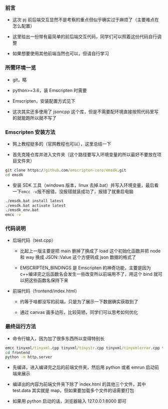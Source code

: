 ### 前言

- 这次 pj 前后端交互显然不是考察的重点但似乎确实过于麻烦了（主要难点在怎么配置）

- 这里给出一份带有最简单的前后端交互代码，同学们可以照着这份代码自行调整

- 如果想要使用其他前端当然也可以，但请自行学习

### 所需环境一览

- git，略

- python>=3.6，装 Emscripten 时需要

- Emscripten，安装配置方式见下

- 这次其实还多使用了 jsoncpp 这个库，但是不需要配环境直接按照代码里写的就能跑所以就不写了

### Emscripten 安装方法

- 网上教程挺多的（官网教程也可以），这里总结一下

- 首先克隆仓库并进入文件夹（这个路径要写入环境变量的所以最好不要放在项目文件夹）

```cmd
git clone https://github.com/emscripten-core/emsdk.git
cd emsdk
```

- 安装 SDK 工具（windows 版本，linux 去掉.bat）并写入环境变量，最后看一下`emcc -v`报不报错，没报错就装成功了，报错了就重启电脑

```cmd
./emsdk.bat install latest
./emsdk.bat activate latest
./emsdk_env.bat
emcc -v
```

### 代码说明

- 后端代码（test.cpp）

  - 比起上一版主要是把 main 删掉了换成了 load 这个初始化函数并把 node 和 way 换成 JSON::Value 这个方便转成 json 数据的格式了

  - EMSCRIPTEN_BINDINGS 是 Emscripten 的神奇功能，主要是因为 c++编译完之后函数名会发生一些改变所以前端用不了，用这个 bind 就可以把这些函数名保持下来

- 前端代码（frontend/index.html）

  - 约等于啥都没写的前端，只是为了展示一下数据确实获取到了

  - 通过 canvas 画多边形，比较简陋，同学们可以思考如何优化

### 最终运行方法

- 命令行输入，因为加了很多东西所以变得特别长

```cmd
emcc tinyxml/tinyxml.cpp tinyxml/tinystr.cpp tinyxml/tinyxmlerror.cpp tinyxml/tinyxmlparser.cpp json/json_reader.cpp json/json_value.cpp json/json_writer.cpp test.cpp -o frontend/test.js -lembind --preload-file map
cd frontend
python -m http.server
```

- 先编译，进入编译完之后的前端文件夹，然后用 python 或者 emrun 启动前端来展示

- 编译出的内容为前端文件夹下除了 index.html 的其他三个文件，其中 test.data 其实就是 map，但如果要加载多个文件的话需要打包

- 如果用 python 启动的话，浏览器输入 127.0.0.1:8000 即可
